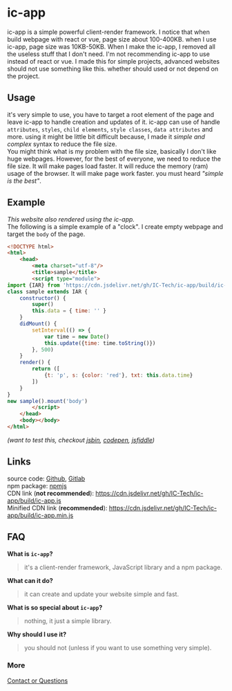 # ic-app
ic-app is a simple powerful client-render framework. I notice that when build webpage with react or vue, page size about 100-400KB. when I use ic-app, page size was 10KB-50KB. When I make the ic-app, I removed all the useless stuff that I don't need. I'm not recommending ic-app to use instead of react or vue. I made this for simple projects, advanced websites should not use something like this. whether should used or not depend on the project.

## Usage
it's very simple to use, you have to target a root element of the page and leave ic-app to handle creation and updates of it. ic-app can use of handle `attributes`, `styles`, `child elements`, `style classes`, `data attributes` and more. using it might be little bit difficult because, I made it *simple and complex* syntax to reduce the file size.  
You might think what is my problem with the file size, basically I don't like huge webpages. However, for the best of everyone, we need to reduce the file size. It will make pages load faster. It will reduce the memory (ram) usage of the browser. It will make page work faster. you must heard *"simple is the best"*.

## Example
*This website also rendered using the ic-app.*<br>
The following is a simple example of a "clock". I create empty webpage and target the `body` of the page.
```html
<!DOCTYPE html>
<html>
	<head>
		<meta charset="utf-8"/>
		<title>sample</title>
		<script type="module">
import {IAR} from 'https://cdn.jsdelivr.net/gh/IC-Tech/ic-app/build/ic-app.min.js'
class sample extends IAR {
	constructor() {
		super()
		this.data = { time: '' }
	}
	didMount() {
		setInterval(() => {
			var time = new Date()
			this.update({time: time.toString()})
		}, 500)
	}
	render() {
		return ([
			{t: 'p', s: {color: 'red'}, txt: this.data.time}
		])
	}
}
new sample().mount('body')
		</script>
	</head>
	<body></body>
</html>
```
*(want to test this, checkout [jsbin](https://jsbin.com/zofosej), [codepen](https://codepen.io/ImeshChamara/pen/KKmPedZ), [jsfiddle](https://jsfiddle.net/IC_Tech/g9pt2seq/))*

## Links
source code: [Github](https://github.com/IC-Tech/ic-app), [Gitlab](https://gitlab.com/IC-Tech/ic-app)<br>
npm package: [npmjs](https://www.npmjs.com/package/ic-app)<br>
CDN link (**not recommended**): <https://cdn.jsdelivr.net/gh/IC-Tech/ic-app/build/ic-app.js><br>
Minified CDN link (**recommended**): <https://cdn.jsdelivr.net/gh/IC-Tech/ic-app/build/ic-app.min.js>

## FAQ
**What is `ic-app`?**
> it's a client-render framework, JavaScript library and a npm package.

**What can it do?**
> it can create and update your website simple and fast.

**What is so special about `ic-app`?**
> nothing, it just a simple library.

**Why should I use it?**
> you should not (unless if you want to use something very simple).

### More
[Contact or Questions](mailto:imesh1chamara@gmail.com)

